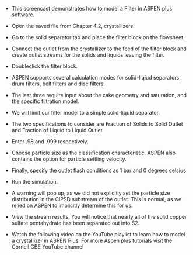- This screencast demonstrates how to model a Filter in ASPEN plus software.

- Open the saved file from Chapter 4.2, crystallizers.
- Go to the solid separator tab and place the filter block on the flowsheet.
- Connect the outlet from the crystallizer to the feed of the filter block and create outlet streams for the solids and liquids leaving the filter. 
- Doubleclick the filter block.

- ASPEN supports several calculation modes for solid-liqiud separators, drum filters, belt filters and disc filters.
- The last three require input about the cake geometry and saturation, and the specific filtration model. 
- We will limit our filter model to a simple solid-liquid separator.
- The two specifications to consider are Fraction of Solids to Solid Outlet and Fraction of Liquid to Liquid Outlet
- Enter .98 and .999 respectively.
- Choose particle size as the classification characteristic. ASPEN also contains the option for particle settling velocity. 
- Finally, specify the outlet flash conditions as 1 bar and 0 degrees celsius
- Run the simulation.
- A warning will pop up, as we did not explicitly set the particle size distribution in the CIPSD substream of the outlet.
This is normal, as we relied on ASPEN to implicitly determine this for us.
- View the stream results. You will notice that nearly  all of the solid copper sulfate pentahydrate has been separated out into S2.

- Watch the following video on the YouTube playlist to learn how to model a crystallizer in ASPEN Plus.  For more Aspen plus tutorials visit the Cornell CBE YouTube channel
